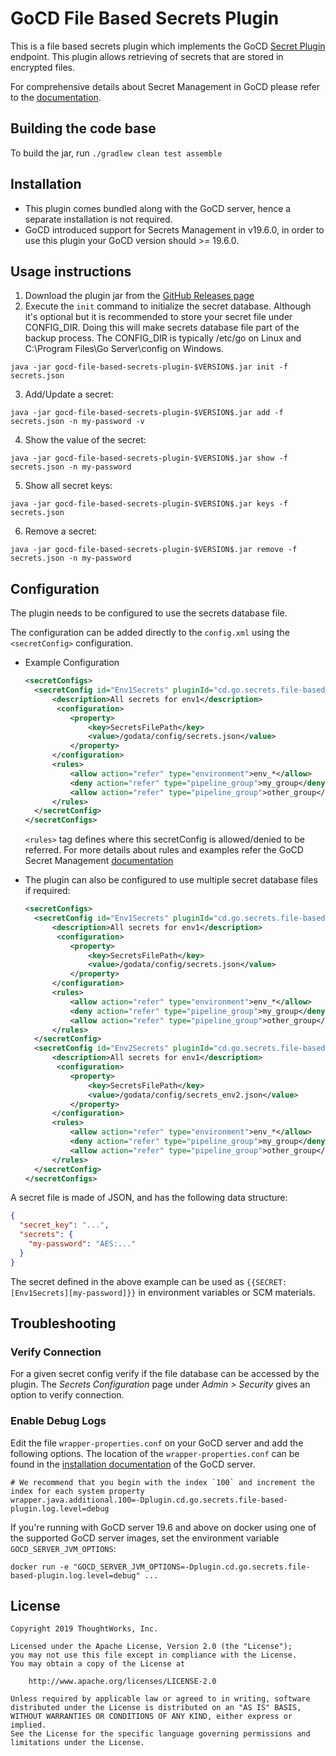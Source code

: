 # GoCD File Based Secrets Plugin

This is a file based secrets plugin which implements the GoCD [Secret Plugin](https://plugin-api.gocd.org/current/secrets) endpoint. This plugin allows retrieving of secrets that are stored in encrypted files.

For comprehensive details about Secret Management in GoCD please refer to the [documentation](https://docs.gocd.org/current/configuration/secrets_management.html).

## Building the code base

To build the jar, run `./gradlew clean test assemble`

## Installation

- This plugin comes bundled along with the GoCD server, hence a separate installation is not required.
- GoCD introduced support for Secrets Management in v19.6.0, in order to use this plugin your GoCD version should >= 19.6.0.

## Usage instructions
  
  1. Download the plugin jar from the [GitHub Releases page](https://github.com/gocd/gocd-file-based-secrets-plugin)
  2. Execute the `init` command to initialize the secret database. Although it's optional but it is recommended to 
  store your secret file under CONFIG_DIR. Doing this will make secrets database file part of the backup process. 
  The CONFIG_DIR is typically /etc/go on Linux and C:\Program Files\Go Server\config on Windows. 

  ```shell
  java -jar gocd-file-based-secrets-plugin-$VERSION$.jar init -f secrets.json
  ```
  3. Add/Update a secret:
  ```shell
  java -jar gocd-file-based-secrets-plugin-$VERSION$.jar add -f secrets.json -n my-password -v
  ```
  4. Show the value of the secret:
  ```shell
  java -jar gocd-file-based-secrets-plugin-$VERSION$.jar show -f secrets.json -n my-password
  ```
  5. Show all secret keys:
  ```shell
  java -jar gocd-file-based-secrets-plugin-$VERSION$.jar keys -f secrets.json
  ```
  6. Remove a secret:
  ```shell
  java -jar gocd-file-based-secrets-plugin-$VERSION$.jar remove -f secrets.json -n my-password
  ```

## Configuration

The plugin needs to be configured to use the secrets database file. 

The configuration can be added directly to the `config.xml` using the `<secretConfig>` configuration.

* Example Configuration

    ```xml
    <secretConfigs>
      <secretConfig id="Env1Secrets" pluginId="cd.go.secrets.file-based-plugin">
          <description>All secrets for env1</description>
           <configuration>
              <property>
                  <key>SecretsFilePath</key>
                  <value>/godata/config/secrets.json</value>
              </property>
          </configuration>
          <rules>
              <allow action="refer" type="environment">env_*</allow>
              <deny action="refer" type="pipeline_group">my_group</deny>
              <allow action="refer" type="pipeline_group">other_group</allow>
          </rules>
      </secretConfig>
    </secretConfigs>
    ```

    `<rules>` tag defines where this secretConfig is allowed/denied to be referred. For more details about rules and examples refer the GoCD Secret Management [documentation](https://docs.gocd.org/current/configuration/secrets_management.html)

* The plugin can also be configured to use multiple secret database files if required:

    ```xml
    <secretConfigs>
      <secretConfig id="Env1Secrets" pluginId="cd.go.secrets.file-based-plugin">
          <description>All secrets for env1</description>
           <configuration>
              <property>
                  <key>SecretsFilePath</key>
                  <value>/godata/config/secrets.json</value>
              </property>
          </configuration>
          <rules>
              <allow action="refer" type="environment">env_*</allow>
              <deny action="refer" type="pipeline_group">my_group</deny>
              <allow action="refer" type="pipeline_group">other_group</allow>
          </rules>
      </secretConfig>
      <secretConfig id="Env2Secrets" pluginId="cd.go.secrets.file-based-plugin">
          <description>All secrets for env1</description>
           <configuration>
              <property>
                  <key>SecretsFilePath</key>
                  <value>/godata/config/secrets_env2.json</value>
              </property>
          </configuration>
          <rules>
              <allow action="refer" type="environment">env_*</allow>
              <deny action="refer" type="pipeline_group">my_group</deny>
              <allow action="refer" type="pipeline_group">other_group</allow>
          </rules>
      </secretConfig>
    </secretConfigs>
    ```

A secret file is made of JSON, and has the following data structure:

```json
{
  "secret_key": "...",
  "secrets": {
    "my-password": "AES:..."
  }
}
```

The secret defined in the above example can be used as `{{SECRET:[Env1Secrets][my-password]}}` in environment variables or SCM materials.

## Troubleshooting

### Verify Connection

For a given secret config verify if the file database can be accessed by the plugin. The *Secrets Configuration* page under *Admin > Security* gives an option to verify connection.

### Enable Debug Logs

Edit the file `wrapper-properties.conf` on your GoCD server and add the following options. The location of the `wrapper-properties.conf` can be found in the [installation documentation](https://docs.gocd.org/current/installation/installing_go_server.html) of the GoCD server.

```properties
# We recommend that you begin with the index `100` and increment the index for each system property
wrapper.java.additional.100=-Dplugin.cd.go.secrets.file-based-plugin.log.level=debug
```

If you're running with GoCD server 19.6 and above on docker using one of the supported GoCD server images, set the environment variable `GOCD_SERVER_JVM_OPTIONS`:

```shell
docker run -e "GOCD_SERVER_JVM_OPTIONS=-Dplugin.cd.go.secrets.file-based-plugin.log.level=debug" ...
```

## License

```plain
Copyright 2019 ThoughtWorks, Inc.

Licensed under the Apache License, Version 2.0 (the "License");
you may not use this file except in compliance with the License.
You may obtain a copy of the License at

    http://www.apache.org/licenses/LICENSE-2.0

Unless required by applicable law or agreed to in writing, software
distributed under the License is distributed on an "AS IS" BASIS,
WITHOUT WARRANTIES OR CONDITIONS OF ANY KIND, either express or implied.
See the License for the specific language governing permissions and
limitations under the License.
```
